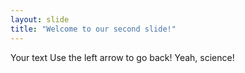 ```yaml
---
layout: slide
title: "Welcome to our second slide!"
---
```

Your text
Use the left arrow to go back!
Yeah, science!
